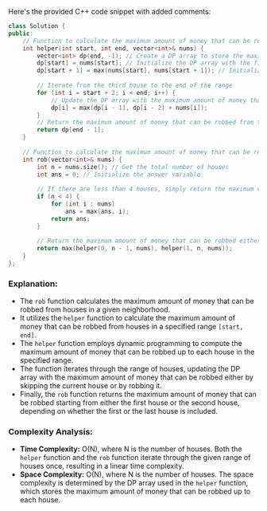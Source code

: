 Here's the provided C++ code snippet with added comments:

```cpp
class Solution {
public:
    // Function to calculate the maximum amount of money that can be robbed from houses in a given range [start, end]
    int helper(int start, int end, vector<int>& nums) {
        vector<int> dp(end, -1); // Create a DP array to store the maximum amount of money that can be robbed up to each house
        dp[start] = nums[start]; // Initialize the DP array with the first house value
        dp[start + 1] = max(nums[start], nums[start + 1]); // Initialize the DP array with the second house value
        
        // Iterate from the third house to the end of the range
        for (int i = start + 2; i < end; i++) {
            // Update the DP array with the maximum amount of money that can be robbed either by skipping the current house or by robbing it
            dp[i] = max(dp[i - 1], dp[i - 2] + nums[i]);
        }
        // Return the maximum amount of money that can be robbed from the last house
        return dp[end - 1];
    }
    
    // Function to calculate the maximum amount of money that can be robbed from all houses
    int rob(vector<int>& nums) {
        int n = nums.size(); // Get the total number of houses
        int ans = 0; // Initialize the answer variable
        
        // If there are less than 4 houses, simply return the maximum value among them
        if (n < 4) {
            for (int i : nums)
                ans = max(ans, i);
            return ans;
        }
        
        // Return the maximum amount of money that can be robbed either starting from the first house or the second house
        return max(helper(0, n - 1, nums), helper(1, n, nums));
    }
};
```

### Explanation:
- The `rob` function calculates the maximum amount of money that can be robbed from houses in a given neighborhood.
- It utilizes the `helper` function to calculate the maximum amount of money that can be robbed from houses in a specified range `[start, end]`.
- The `helper` function employs dynamic programming to compute the maximum amount of money that can be robbed up to each house in the specified range.
- The function iterates through the range of houses, updating the DP array with the maximum amount of money that can be robbed either by skipping the current house or by robbing it.
- Finally, the `rob` function returns the maximum amount of money that can be robbed starting from either the first house or the second house, depending on whether the first or the last house is included.

### Complexity Analysis:
- **Time Complexity:** O(N), where N is the number of houses. Both the `helper` function and the `rob` function iterate through the given range of houses once, resulting in a linear time complexity.
- **Space Complexity:** O(N), where N is the number of houses. The space complexity is determined by the DP array used in the `helper` function, which stores the maximum amount of money that can be robbed up to each house.